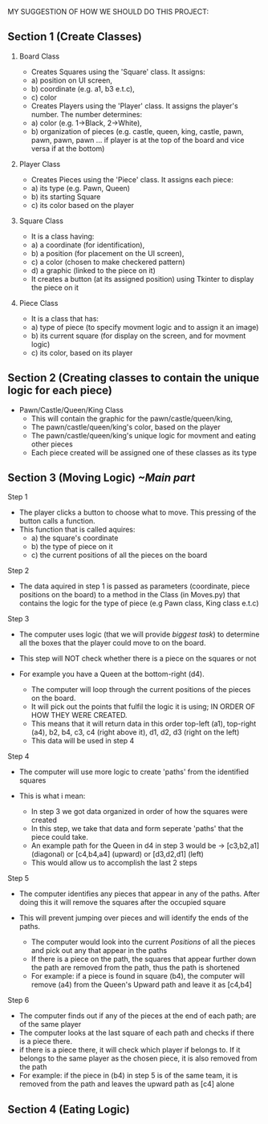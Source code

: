 MY SUGGESTION OF HOW WE SHOULD DO THIS PROJECT:

Section 1 (Create Classes)
-
1. Board Class
   - Creates Squares using the 'Square' class. It assigns:
   - a) position on UI screen,
   - b) coordinate (e.g. a1, b3 e.t.c),
   - c) color
   - Creates Players using the 'Player' class. It assigns the player's number. The number determines:
   - a) color (e.g. 1->Black, 2->White),
   - b) organization of pieces (e.g. castle, queen, king, castle, pawn, pawn, pawn, pawn ... if player is at the top of the board and vice versa if at the bottom)
     
2. Player Class
   - Creates Pieces using the 'Piece' class. It assigns each piece:
   - a) its type (e.g. Pawn, Queen)
   - b) its starting Square
   - c) its color based on the player
     
3. Square Class
   - It is a class having:
   - a) a coordinate (for identification),
   - b) a position (for placement on the UI screen),
   - c) a color (chosen to make checkered pattern)
   - d) a graphic (linked to the piece on it)
   - It creates a button (at its assigned position) using Tkinter to display the piece on it
  
4. Piece Class
   - It is a class that has:
   - a) type of piece (to specify movment logic and to assign it an image)
   - b) its current square (for display on the screen, and for movment logic)
   - c) its color, based on its player

Section 2 (Creating classes to contain the unique logic for each piece)
-
- Pawn/Castle/Queen/King Class
   - This will contain the graphic for the pawn/castle/queen/king,
   - The pawn/castle/queen/king's color, based on the player
   - The pawn/castle/queen/king's unique logic for movment and eating other pieces
   - Each piece created will be assigned one of these classes as its type

Section 3 (Moving Logic)  *~Main part*
-
Step 1
- The player clicks a button to choose what to move. This pressing of the button calls a function.
- This function that is called aquires:
   - a) the square's coordinate
   - b) the type of piece on it
   - c) the current positions of all the pieces on the board

Step 2
- The data aquired in step 1 is passed as parameters (coordinate, piece positions on the board) 
  to a method in the Class (in Moves.py) that contains the logic for the type of piece (e.g Pawn class, King class e.t.c)

Step 3
- The computer uses logic (that we will provide *biggest task*) to determine all the boxes that the player could move to on the board.
- This step will NOT check whether there is a piece on the squares or not
  
- For example you have a Queen at the bottom-right (d4).
   - The computer will loop through the current positions of the pieces on the board.
   - It will pick out the points that fulfil the logic it is using; IN ORDER OF HOW THEY WERE CREATED.
   - This means that it will return data in this order top-left (a1), top-right (a4), b2, b4, c3, c4 (right above it), d1, d2, d3 (right on the left)
   - This data will be used in step 4 

Step 4
- The computer will use more logic to create 'paths' from the identified squares
- This is what i mean:
  
   - In step 3 we got data organized in order of how the squares were created
   - In this step, we take that data and form seperate 'paths' that the piece could take.
   - An example path for the Queen in d4 in step 3 would be -> [c3,b2,a1] (diagonal) or [c4,b4,a4] (upward) or [d3,d2,d1] (left)
   - This would allow us to accomplish the last 2 steps

Step 5
- The computer identifies any pieces that appear in any of the paths. After doing this it will remove the squares after the occupied square
- This will prevent jumping over pieces and will identify the ends of the paths.

   - The computer would look into the current *Positions* of all the pieces and pick out any that appear in the paths
   - If there is a piece on the path, the squares that appear further down the path are removed from the path, thus the path is shortened
   - For example: if a piece is found in square (b4), the computer will remove (a4) from the Queen's Upward path and leave it as [c4,b4]

Step 6
- The computer finds out if any of the pieces at the end of each path; are of the same player
- The computer looks at the last square of each path and checks if there is a piece there.
- if there is a piece there, it will check which player if belongs to. If it belongs to the same player as the chosen piece, it is also removed from the path
- For example: if the piece in (b4) in step 5 is of the same team, it is removed from the path and leaves the upward path as [c4] alone

Section 4 (Eating Logic)
-


